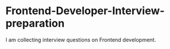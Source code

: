 # Frontend-Developer-Interview-preparation
I am collecting interview questions on Frontend development.

